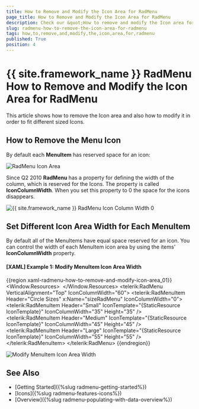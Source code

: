 ```yaml
---
title: How to Remove and Modify the Icon Area for RadMenu
page_title: How to Remove and Modify the Icon Area for RadMenu
description: Check our &quot;How to remove and modify the Icon area for RadMenu&quot; documentation article for the RadMenu {{ site.framework_name }} control.
slug: radmenu-how-to-remove-the-icon-area-for-radmenu
tags: how,to,remove,and,modify,the,icon,area,for,radmenu
published: True
position: 4
---
```


# {{ site.framework_name }} RadMenu How to Remove and Modify the Icon Area for RadMenu

This article shows how to remove the Icon area and also how to modify it in order to fit different sized Icons.

## How to Remove the Menu Icon

By default each __MenuItem__ has reserved space for an icon:

![RadMenu Icon Area](images/RadMenuIcon.jpg)

Since Q2 2010 __RadMenu__ has a property for defining the width of the column, which is reserved for the Icons. The property is called __IconColumnWidth__. When you set this property to 0 the space for the icons disappears.

![{{ site.framework_name }} RadMenu Icon Column Width 0](images/RadMenu_IconColumnWidth.jpg)

## Set Different Icon Area Width for Each MenuItem

By default all of the MenuItems have equal space reserved for an icon. You can control the width of each MenuItem icon area by using the items' __IconColumnWidth__ property.

#### __[XAML] Example 1: Modify MenuItem Icon Area Width__
{{region xaml-radmenu-how-to-remove-and-modify-icon-area_01}}
	<Window.Resources>
		<DataTemplate x:Key="IconTemplate">
			<Image Source="/Images/Circle.png" Stretch="UniformToFill" />
		</DataTemplate>
    </Window.Resources>
	<telerik:RadMenu VerticalAlignment="Top" IconColumnWidth="60">
	    <telerik:RadMenuItem Header="Circle Sizes" x:Name="sizeRadMenu" IconColumnWidth="0">
	        <telerik:RadMenuItem Header="Small" IconTemplate="{StaticResource IconTemplate}" IconColumnWidth="35" Height="35" />
	        <telerik:RadMenuItem Header="Medium" IconTemplate="{StaticResource IconTemplate}" IconColumnWidth="45" Height="45" />
	        <telerik:RadMenuItem Header="Large" IconTemplate="{StaticResource IconTemplate}" IconColumnWidth="55" Height="55" />
	    </telerik:RadMenuItem>
	</telerik:RadMenu>
{{endregion}}

![Modify MenuItem Icon Area Width](images/RadMenu_HowTo_How_to_remove_and_modify_the_Icon_area.jpg)

## See Also

 * [Getting Started]({%slug radmenu-getting-started%})
 * [Icons]({%slug radmenu-features-icons%})
 * [Overview]({%slug radmenu-populating-with-data-overview%})
